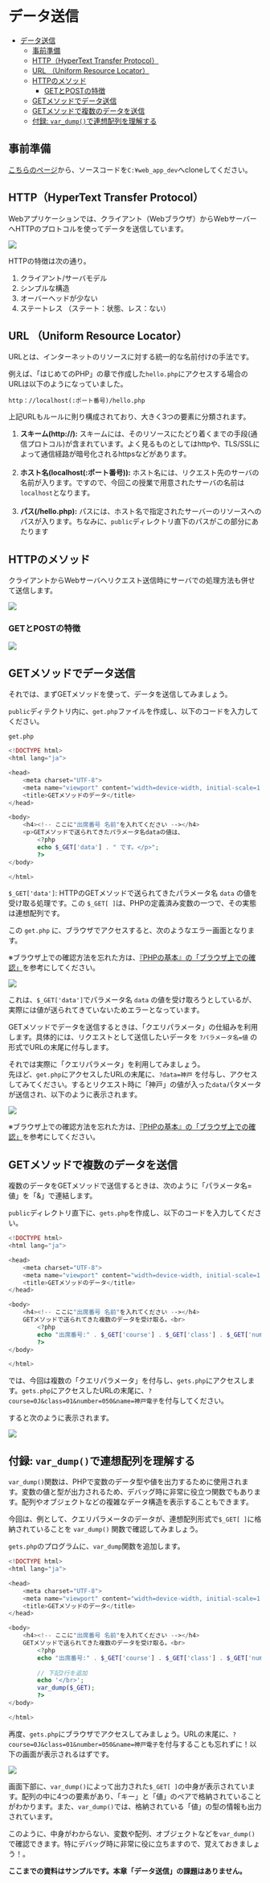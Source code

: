 ﻿# データ送信

- [データ送信](#データ送信)
  - [事前準備](#事前準備)
  - [HTTP（HyperText Transfer Protocol）](#httphypertext-transfer-protocol)
  - [URL （Uniform Resource Locator）](#url-uniform-resource-locator)
  - [HTTPのメソッド](#httpのメソッド)
    - [GETとPOSTの特徴](#getとpostの特徴)
  - [GETメソッドでデータ送信](#getメソッドでデータ送信)
  - [GETメソッドで複数のデータを送信](#getメソッドで複数のデータを送信)
  - [付録: `var_dump()`で連想配列を理解する](#付録-var_dumpで連想配列を理解する)

## 事前準備

[こちらのページ](https://classroom.github.com/a/OZe5yajh)から、ソースコードを`C:¥web_app_dev`へcloneしてください。

## HTTP（HyperText Transfer Protocol）

Webアプリケーションでは、クライアント（Webブラウザ）からWebサーバーへHTTPのプロトコルを使ってデータを送信しています。

![](./images/04.Webアプリケーションとは.jpg)

HTTPの特徴は次の通り。

1. クライアント/サーバモデル
2. シンプルな構造
3. オーバーヘッドが少ない
4. ステートレス （ステート：状態、レス：ない）

## URL （Uniform Resource Locator）

URLとは、インターネットのリソースに対する統一的な名前付けの手法です。

例えば、「はじめてのPHP」の章で作成した`hello.php`にアクセスする場合のURLは以下のようになっていました。

```text
http：//localhost(:ポート番号)/hello.php
```

上記URLもルールに則り構成されており、大きく3つの要素に分類されます。

1. **スキーム(http://):** スキームには、そのリソースにたどり着くまでの手段(通信プロトコル)が含まれています。よく見るものとしてはhttpや、TLS/SSLによって通信経路が暗号化されるhttpsなどがあります。<br><br>
1. **ホスト名(localhost(:ポート番号)):** ホスト名には、リクエスト先のサーバの名前が入ります。ですので、今回この授業で用意されたサーバの名前は`localhost`となります。<br><br>
1. **パス(/hello.php):** パスには、ホスト名で指定されたサーバーのリソースへのパスが入ります。ちなみに、`public`ディレクトリ直下のパスがこの部分にあたります

## HTTPのメソッド

クライアントからWebサーバへリクエスト送信時にサーバでの処理方法も併せて送信します。

![](./images/Aspose.Words.cf7819cc-80f9-4d0e-bf25-cc3f18f6faf3.005.jpeg)

### GETとPOSTの特徴

![](./images/Aspose.Words.cf7819cc-80f9-4d0e-bf25-cc3f18f6faf3.006.jpeg)

## GETメソッドでデータ送信

それでは、まずGETメソッドを使って、データを送信してみましょう。

`public`ディテクトリ内に、`get.php`ファイルを作成し、以下のコードを入力してください。<br>

`get.php`

```php
<!DOCTYPE html>
<html lang="ja">

<head>
    <meta charset="UTF-8">
    <meta name="viewport" content="width=device-width, initial-scale=1.0">
    <title>GETメソッドのデータ</title>
</head>

<body>
    <h4><!-- ここに"出席番号 名前"を入れてください --></h4>
    <p>GETメソッドで送られてきたパラメータ名dataの値は、
        <?php
        echo $_GET['data'] . " です。</p>";
        ?>
</body>

</html>
```

`$_GET['data']`: HTTPのGETメソッドで送られてきたパラメータ名 `data` の値を受け取る処理です。この `$_GET[ ]`は、PHPの定義済み変数の一つで、その実態は連想配列です。

この `get.php` に、ブラウザでアクセスすると、次のようなエラー画面となります。

※ブラウザ上での確認方法を忘れた方は、[『PHPの基本』の「ブラウザ上での確認」](https://2024web1.github.io/web_app_dev/basicphp/#%E3%83%96%E3%83%A9%E3%82%A6%E3%82%B6%E4%B8%8A%E3%81%A7%E3%81%AE%E7%A2%BA%E8%AA%8D)を参考にしてください。

![](./images/get_error_display.png)

これは、`$_GET['data']`でパラメータ名 `data` の値を受け取ろうとしているが、実際には値が送られてきていないためエラーとなっています。

GETメソッドでデータを送信するときは、「クエリパラメータ」の仕組みを利用します。具体的には、リクエストとして送信したいデータを `?パラメータ名=値` の形式でURLの末尾に付与します。

それでは実際に「クエリパラメータ」を利用してみましょう。<br>
先ほど、`get.php`にアクセスしたURLの末尾に、`?data=神戸` を付与し、アクセスしてみてください。するとリクエスト時に「神戸」の値が入った`data`パタメータが送信され、以下のように表示されます。

![](./images/get_display.png)

※ブラウザ上での確認方法を忘れた方は、[『PHPの基本』の「ブラウザ上での確認」](https://2024web1.github.io/web_app_dev/basicphp/#%E3%83%96%E3%83%A9%E3%82%A6%E3%82%B6%E4%B8%8A%E3%81%A7%E3%81%AE%E7%A2%BA%E8%AA%8D)を参考にしてください。

## GETメソッドで複数のデータを送信

複数のデータをGETメソッドで送信するときは、次のように「パラメータ名=値」を「&」で連結します。

`public`ディレクトリ直下に、`gets.php`を作成し、以下のコードを入力してください。

```php
<!DOCTYPE html>
<html lang="ja">

<head>
    <meta charset="UTF-8">
    <meta name="viewport" content="width=device-width, initial-scale=1.0">
    <title>GETメソッドのデータ</title>
</head>

<body>
    <h4><!-- ここに"出席番号 名前"を入れてください --></h4>
    GETメソッドで送られてきた複数のデータを受け取る。<br>
        <?php
        echo "出席番号:" . $_GET['course'] . $_GET['class'] . $_GET['number'] . "、氏名:" . $_GET['name'];
        ?>
</body>

</html>
```

では、今回は複数の「クエリパラメータ」を付与し、`gets.php`にアクセスします。`gets.php`にアクセスしたURLの末尾に、`?course=0J&class=01&number=050&name=神戸電子`を付与してください。

すると次のように表示されます。

![](./images/gets_display.png)

## 付録: `var_dump()`で連想配列を理解する

`var_dump()`関数は、PHPで変数のデータ型や値を出力するために使用されます。変数の値と型が出力されるため、デバッグ時に非常に役立つ関数でもあります。配列やオブジェクトなどの複雑なデータ構造を表示することもできます。

今回は、例として、クエリパラメータのデータが、連想配列形式で`$_GET[ ]`に格納されていることを `var_dump()` 関数で確認してみましょう。

`gets.php`のプログラムに、`var_dump`関数を追加します。

```PHP
<!DOCTYPE html>
<html lang="ja">

<head>
    <meta charset="UTF-8">
    <meta name="viewport" content="width=device-width, initial-scale=1.0">
    <title>GETメソッドのデータ</title>
</head>

<body>
    <h4><!-- ここに"出席番号 名前"を入れてください --></h4>
    GETメソッドで送られてきた複数のデータを受け取る。<br>
        <?php
        echo "出席番号:" . $_GET['course'] . $_GET['class'] . $_GET['number'] . "、氏名:" . $_GET['name'];
        
        // 下記2行を追加
        echo '</br>';
        var_dump($_GET);
        ?>
</body>

</html>
```

再度、`gets.php`にブラウザでアクセスしてみましょう。URLの末尾に、`?course=0J&class=01&number=050&name=神戸電子`を付与することも忘れずに！以下の画面が表示されるはずです。

![](./images/var_dump.png)

画面下部に、`var_dump()`によって出力された`$_GET[ ]`の中身が表示されています。配列の中に4つの要素があり、「キー」と「値」のペアで格納されていることがわかります。また、`var_dump()`では、格納されている「値」の型の情報も出力されています。

このように、中身がわからない、変数や配列、オブジェクトなどを`var_dump()`で確認できます。特にデバッグ時に非常に役に立ちますので、覚えておきましょう！。

**ここまでの資料はサンプルです。本章「データ送信」の課題はありません。**
